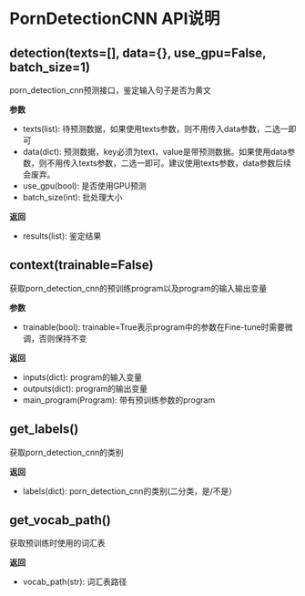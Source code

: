 # PornDetectionCNN API说明

## detection(texts=[], data={}, use_gpu=False, batch_size=1)

porn_detection_cnn预测接口，鉴定输入句子是否为黄文

**参数**

* texts(list): 待预测数据，如果使用texts参数，则不用传入data参数，二选一即可
* data(dict): 预测数据，key必须为text，value是带预测数据。如果使用data参数，则不用传入texts参数，二选一即可。建议使用texts参数，data参数后续会废弃。
* use_gpu(bool): 是否使用GPU预测
* batch_size(int): 批处理大小

**返回**

* results(list): 鉴定结果

## context(trainable=False)

获取porn_detection_cnn的预训练program以及program的输入输出变量

**参数**

* trainable(bool): trainable=True表示program中的参数在Fine-tune时需要微调，否则保持不变

**返回**

* inputs(dict): program的输入变量
* outputs(dict): program的输出变量
* main_program(Program): 带有预训练参数的program

## get_labels()

获取porn_detection_cnn的类别

**返回**

* labels(dict): porn_detection_cnn的类别(二分类，是/不是）

## get_vocab_path()

获取预训练时使用的词汇表

**返回**

* vocab_path(str): 词汇表路径
